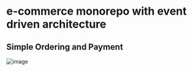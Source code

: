 # e-commerce monorepo with event driven architecture

## Simple Ordering and Payment

![image](https://github.com/user-attachments/assets/174be343-704f-4464-b916-c47d31fb17c5)

